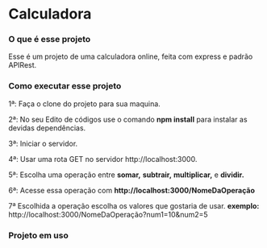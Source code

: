 # Calculadora

### O que é esse projeto

Esse é um projeto de uma calculadora online, feita com express e padrão APIRest.

### Como executar esse projeto

1ª: Faça o clone do projeto para sua maquina.

2ª: No seu Edito de códigos use o comando **npm install** para instalar as devidas dependências.

3ª: Iniciar o servidor.

4ª: Usar uma rota GET no servidor http://localhost:3000.

5ª: Escolha uma operação entre **somar,** **subtrair,** **multiplicar,** e **dividir.**

6ª: Acesse essa operação com **http://localhost:3000/NomeDaOperação**

7ª  Escolhida a operação escolha os valores que gostaria de usar. **exemplo:** http://localhost:3000/NomeDaOperação?num1=10&num2=5

### Projeto em uso

